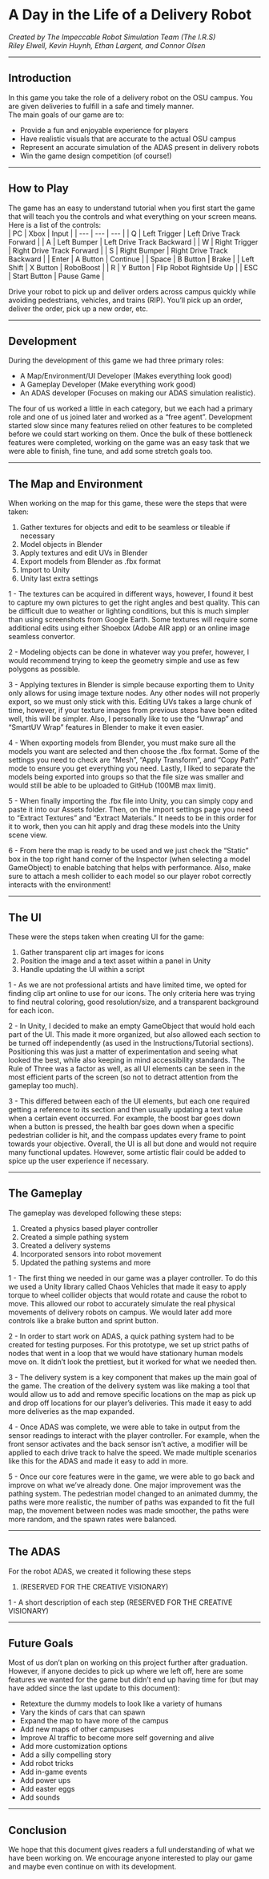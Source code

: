 # A Day in the Life of a Delivery Robot
*Created by The Impeccable Robot Simulation Team (The I.R.S)*  
*Riley Elwell, Kevin Huynh, Ethan Largent, and Connor Olsen*

---
## Introduction
In this game you take the role of a delivery robot on the OSU campus. You are given deliveries to fulfill in a safe and timely manner.  
The main goals of our game are to:  
- Provide a fun and enjoyable experience for players
- Have realistic visuals that are accurate to the actual OSU campus
- Represent an accurate simulation of the ADAS present in delivery robots
- Win the game design competition (of course!)

---
## How to Play
The game has an easy to understand tutorial when you first start the game that will teach you the controls and what everything on your screen means. Here is a list of the controls:  
| PC | Xbox | Input |
| --- | --- | --- |
| Q | Left Trigger | Left Drive Track Forward |
| A | Left Bumper | Left Drive Track Backward |
| W | Right Trigger | Right Drive Track Forward |
| S | Right Bumper | Right Drive Track Backward |
| Enter | A Button | Continue |
| Space | B Button | Brake |
| Left Shift | X Button | RoboBoost |
| R | Y Button | Flip Robot Rightside Up |
| ESC | Start Button | Pause Game |

Drive your robot to pick up and deliver orders across campus quickly while avoiding pedestrians, vehicles, and trains (RIP). You’ll pick up an order, deliver the order, pick up a new order, etc.  

---
## Development
During the development of this game we had three primary roles:
- A Map/Environment/UI Developer (Makes everything look good)
- A Gameplay Developer (Make everything work good)
- An ADAS developer (Focuses on making our ADAS simulation realistic).
 
The four of us worked a little in each category, but we each had a primary role and one of us joined later and worked as a “free agent”. Development started slow since many features relied on other features to be completed before we could start working on them. Once the bulk of these bottleneck features were completed, working on the game was an easy task that we were able to finish, fine tune, and add some stretch goals too.

---
## The Map and Environment
When working on the map for this game, these were the steps that were taken:
1. Gather textures for objects and edit to be seamless or tileable if necessary
2. Model objects in Blender
3. Apply textures and edit UVs in Blender
4. Export models from Blender as .fbx format
5. Import to Unity 
6. Unity last extra settings

1 - The textures can be acquired in different ways, however, I found it best to capture my own pictures to get the right angles and best quality. This can be difficult due to weather or lighting conditions, but this is much simpler than using screenshots from Google Earth. Some textures will require some additional edits using either Shoebox (Adobe AIR app) or an online image seamless convertor.

2 - Modeling objects can be done in whatever way you prefer, however, I would recommend trying to keep the geometry simple and use as few polygons as possible. 

3 - Applying textures in Blender is simple because exporting them to Unity only allows for using image texture nodes. Any other nodes will not properly export, so we must only stick with this. Editing UVs takes a large chunk of time, however, if your texture images from previous steps have been edited well, this will be simpler. Also, I personally like to use the “Unwrap” and “SmartUV Wrap” features in Blender to make it even easier.

4 - When exporting models from Blender, you must make sure all the models you want are selected and then choose the .fbx format. Some of the settings you need to check are “Mesh”, “Apply Transform”, and “Copy Path” mode to ensure you get everything you need. Lastly, I liked to separate the models being exported into groups so that the file size was smaller and would still be able to be uploaded to GitHub (100MB max limit).

5 - When finally importing the .fbx file into Unity, you can simply copy and paste it into our Assets folder. Then, on the import settings page you need to “Extract Textures” and “Extract Materials.” It needs to be in this order for it to work, then you can hit apply and drag these models into the Unity scene view. 

6 - From here the map is ready to be used and we just check the “Static” box in the top right hand corner of the Inspector (when selecting a model GameObject) to enable batching that helps with performance. Also, make sure to attach a mesh collider to each model so our player robot correctly interacts with the environment!

---
## The UI
These were the steps taken when creating UI for the game:
1. Gather transparent clip art images for icons
2. Position the image and a text asset within a panel in Unity
3. Handle updating the UI within a script

1 - As we are not professional artists and have limited time, we opted for finding clip art online to use for our icons. The only criteria here was trying to find neutral coloring, good resolution/size, and a transparent background for each icon.

2 - In Unity, I decided to make an empty GameObject that would hold each part of the UI. This made it more organized, but also allowed each section to be turned off independently (as used in the Instructions/Tutorial sections). Positioning this was just a matter of experimentation and seeing what looked the best, while also keeping in mind accessibility standards. The Rule of Three was a factor as well, as all UI elements can be seen in the most efficient parts of the screen (so not to detract attention from the gameplay too much).

3 - This differed between each of the UI elements, but each one required getting a reference to its section and then usually updating a text value when a certain event occurred. For example, the boost bar goes down when a button is pressed, the health bar goes down when a specific pedestrian collider is hit, and the compass updates every frame to point towards your objective. Overall, the UI is all but done and would not require many functional updates. However, some artistic flair could be added to spice up the user experience if necessary.

---
## The Gameplay
The gameplay was developed following these steps:
1. Created a physics based player controller
2. Created a simple pathing system
3. Created a delivery systems
4. Incorporated sensors into robot movement
5. Updated the pathing systems and more

1 - The first thing we needed in our game was a player controller. To do this we used a Unity library called Chaos Vehicles that made it easy to apply torque to wheel collider objects that would rotate and cause the robot to move. This allowed our robot to accurately simulate the real physical movements of delivery robots on campus. We would later add more controls like a brake button and sprint button.

2 - In order to start work on ADAS, a quick pathing system had to be created for testing purposes. For this prototype, we set up strict paths of nodes that went in a loop that we would have stationary human models move on. It didn’t look the prettiest, but it worked for what we needed then.

3 - The delivery system is a key component that makes up the main goal of the game. The creation of the delivery system was like making a tool that would allow us to add and remove specific locations on the map as pick up and drop off locations for our player’s deliveries. This made it easy to add more deliveries as the map expanded.

4 - Once ADAS was complete, we were able to take in output from the sensor readings to interact with the player controller. For example, when the front sensor activates and the back sensor isn’t active, a modifier will be applied to each drive track to halve the speed. We made multiple scenarios like this for the ADAS and made it easy to add in more.

5 - Once our core features were in the game, we were able to go back and improve on what we’ve already done. One major improvement was the pathing system. The pedestrian model changed to an animated dummy, the paths were more realistic, the number of paths was expanded to fit the full map, the movement between nodes was made smoother, the paths were more random, and the spawn rates were balanced. 

---
## The ADAS
For the robot ADAS, we created it following these steps
1. (RESERVED FOR THE CREATIVE VISIONARY)

1 - A short description of each step (RESERVED FOR THE CREATIVE VISIONARY)

---
## Future Goals
Most of us don’t plan on working on this project further after graduation. However, if anyone decides to pick up where we left off, here are some features we wanted for the game but didn’t end up having time for (but may have added since the last update to this document):
- Retexture the dummy models to look like a variety of humans
- Vary the kinds of cars that can spawn
- Expand the map to have more of the campus
- Add new maps of other campuses
- Improve AI traffic to become more self governing and alive
- Add more customization options
- Add a silly compelling story
- Add robot tricks
- Add in-game events
- Add power ups
- Add easter eggs
- Add sounds 

---
## Conclusion
We hope that this document gives readers a full understanding of what we have been working on. We encourage anyone interested to play our game and maybe even continue on with its development.
